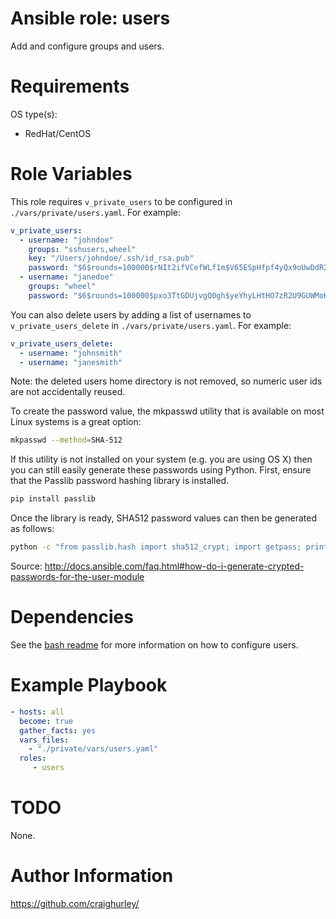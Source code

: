 # Ansible role: users

Add and configure groups and users.

# Requirements

OS type(s):
- RedHat/CentOS

# Role Variables

This role requires `v_private_users` to be configured in `./vars/private/users.yaml`.  For example:

```yaml
v_private_users:
  - username: "johndoe"
    groups: "sshusers,wheel"
    key: "/Users/johndoe/.ssh/id_rsa.pub"
    password: "$6$rounds=100000$rNIt2ifVCefWLf1m$V65ESpHfpf4yQx9oUwDdR2tBM9TKg2ZaRZ50v.a8gnT3GEuivFZL4Sijexel5bRgZxbi4uuzX6ErYgr/ZlC8r0"
  - username: "janedoe"
    groups: "wheel"
    password: "$6$rounds=100000$pxo3TtGDUjvgQ0gh$yeYhyLHtHO7zR2U9GUWMoHaByvQCj410diEofYr/OsHgnEBJ3XATSGghTK41YdKnhroiEsCEsTZxuTPWxOX/h/"
```

You can also delete users by adding a list of usernames to `v_private_users_delete` in `./vars/private/users.yaml`.  For example:

```yaml
v_private_users_delete:
  - username: "johnsmith"
  - username: "janesmith"
```

Note: the deleted users home directory is not removed, so numeric user ids are not accidentally reused.

To create the password value, the mkpasswd utility that is available on most Linux systems is a great option:

```bash
mkpasswd --method=SHA-512
```

If this utility is not installed on your system (e.g. you are using OS X) then you can still easily generate these passwords using Python. First, ensure that the Passlib password hashing library is installed.

```bash
pip install passlib
```

Once the library is ready, SHA512 password values can then be generated as follows:

```bash
python -c "from passlib.hash import sha512_crypt; import getpass; print sha512_crypt.encrypt(getpass.getpass())"
```

Source: http://docs.ansible.com/faq.html#how-do-i-generate-crypted-passwords-for-the-user-module

# Dependencies

See the [bash readme](../bash/) for more information on how to configure users.

# Example Playbook

```yaml
- hosts: all
  become: true
  gather_facts: yes
  vars_files:
    - "./private/vars/users.yaml"
  roles:
     - users
```

# TODO

None.

# Author Information

https://github.com/craighurley/
